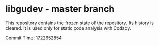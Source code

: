 # libgudev - master branch

This repository contains the frozen state of the repository.
Its history is cleared. It is used only for static code
analysis with Codacy.

Commit Time: 1722652854